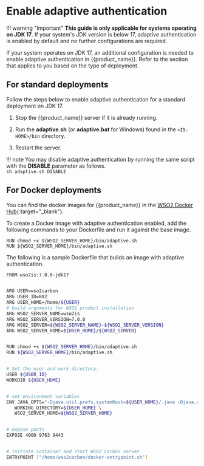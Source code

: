 # Enable adaptive authentication

!!! warning "Important"
    **This guide is only applicable for systems operating on JDK 17**. If your system's JDK version is below 17, adaptive authentication is enabled by default and no further configurations are required.

If your system operates on JDK 17, an additional configuration is needed to enable adaptive authentication in {{product_name}}. Refer to the section that applies to you based on the type of deployment.

## For standard deployments

Follow the steps below to enable adaptive authentication for a standard deployment on JDK 17.

1. Stop the {{product_name}} server if it is already running.

2. Run the **adaptive.sh** (or **adaptive.bat** for Windows) found in the `<IS-HOME>/bin` directory.

3. Restart the server.

!!! note
    You may disable adaptive authentication by running the same script with the **DISABLE** parameter as follows.</br>
    ```sh adaptive.sh DISABLE```

## For Docker deployments

You can find the docker images for {{product_name}} in the [WSO2 Docker Hub](https://docker.wso2.com/tags.php?repo=wso2is){:target="_blank"}.

To create a Docker image with adaptive authentication enabled, add the following commands to your Dockerfile and run it against the base image.

```
RUN chmod +x ${WSO2_SERVER_HOME}/bin/adaptive.sh
RUN ${WSO2_SERVER_HOME}/bin/adaptive.sh
```
The following is a sample Dockerfile that builds an image with adaptive authentication.

``` bash
FROM wso2is:7.0.0-jdk17


ARG USER=wso2carbon
ARG USER_ID=802
ARG USER_HOME=/home/${USER}
# build arguments for WSO2 product installation
ARG WSO2_SERVER_NAME=wso2is
ARG WSO2_SERVER_VERSION=7.0.0
ARG WSO2_SERVER=${WSO2_SERVER_NAME}-${WSO2_SERVER_VERSION}
ARG WSO2_SERVER_HOME=${USER_HOME}/${WSO2_SERVER}


RUN chmod +x ${WSO2_SERVER_HOME}/bin/adaptive.sh
RUN ${WSO2_SERVER_HOME}/bin/adaptive.sh


# Set the user and work directory.
USER ${USER_ID}
WORKDIR ${USER_HOME}


# set environment variables
ENV JAVA_OPTS="-Djava.util.prefs.systemRoot=${USER_HOME}/.java -Djava.util.prefs.userRoot=${USER_HOME}/.java/.userPrefs" \
   WORKING_DIRECTORY=${USER_HOME} \
   WSO2_SERVER_HOME=${WSO2_SERVER_HOME}


# expose ports
EXPOSE 4000 9763 9443


# initiate container and start WSO2 Carbon server
ENTRYPOINT ["/home/wso2carbon/docker-entrypoint.sh"]
```

